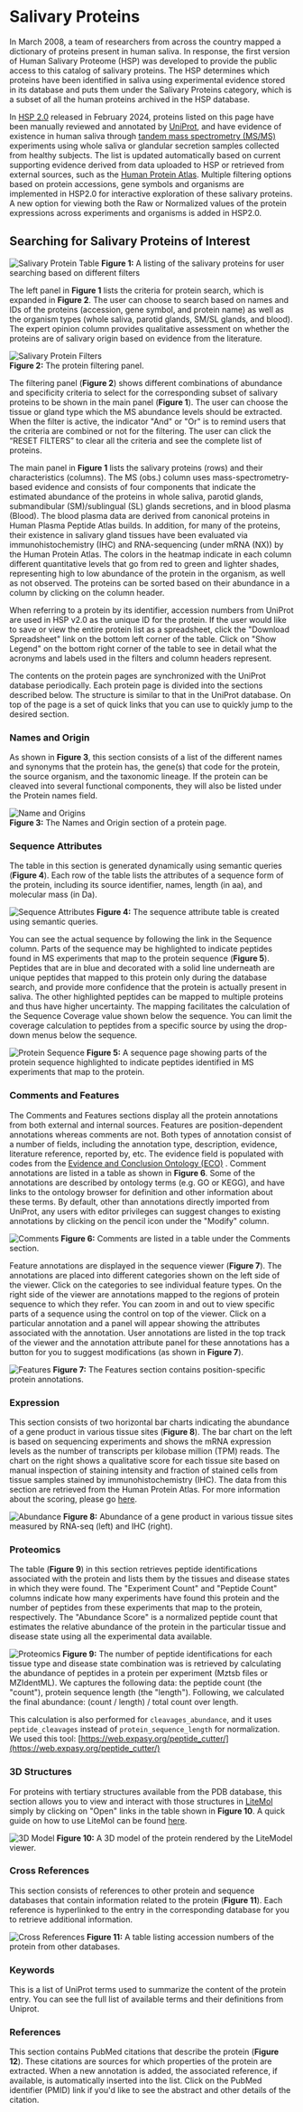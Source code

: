 # Salivary Proteins

In March 2008, a team of researchers from across the country mapped a dictionary of proteins present in human saliva. In response, the first version of Human Salivary Proteome (HSP) was developed to provide the public access to this catalog of salivary proteins. The HSP determines which proteins have been identified in saliva using experimental evidence stored in its database and puts them under the Salivary Proteins category, which is a subset of all the human proteins archived in the HSP database.

In [HSP 2.0](https://www.salivaryproteome.org/about) released in February 2024, proteins listed on this page have been manually reviewed and annotated by [UniProt](https://www.uniprot.org/), and have evidence of existence in human saliva through [tandem mass spectrometry (MS/MS)](https://en.wikipedia.org/wiki/Tandem_mass_spectrometry) experiments using whole saliva or glandular secretion samples collected from healthy subjects. The list is updated automatically based on current supporting evidence derived from data uploaded to HSP or retrieved from external sources, such as the [Human Protein Atlas](https://www.proteinatlas.org/). Multiple filtering options based on protein accessions, gene symbols and organisms are implemented in HSP2.0 for interactive exploration of these salivary proteins. A new option for viewing both the Raw or Normalized values of the protein expressions across experiments and organisms is added in HSP2.0.

## Searching for Salivary Proteins of Interest

![Salivary Protein Table](./img/salivary-proteins/salivary-proteins-table.png)
**Figure 1:** A listing of the salivary proteins for user searching based on different filters

The left panel in **Figure 1** lists the criteria for protein search, which is expanded in **Figure 2**. The user can choose to search based on names and IDs of the proteins (accession, gene symbol, and protein name) as well as the organism types (whole saliva, parotid glands, SM/SL glands, and blood). The expert opinion column provides qualitative assessment on whether the proteins are of salivary origin based on evidence from the literature.

![Salivary Protein Filters](./img/salivary-proteins/salivary-proteins-filter.png)
<br>**Figure 2:** The protein filtering panel.

The filtering panel (**Figure 2**) shows different combinations of abundance and specificity criteria to select for the corresponding subset of salivary proteins to be shown in the main panel (**Figure 1**). The user can choose the tissue or gland type which the MS abundance levels should be extracted. When the filter is active, the indicator "And" or "Or" is to remind users that the criteria are combined or not for the filtering. The user can click the “RESET FILTERS” to clear all the criteria and see the complete list of proteins.

The main panel in **Figure 1** lists the salivary proteins (rows) and their characteristics (columns). The MS (obs.) column uses mass-spectrometry-based evidence and consists of four components that indicate the estimated abundance of the proteins in whole saliva, parotid glands, submandibular (SM)/sublingual (SL) glands secretions, and in blood plasma (Blood). The blood plasma data are derived from canonical proteins in Human Plasma Peptide Atlas builds. In addition, for many of the proteins, their existence in salivary gland tissues have been evaluated via immunohistochemistry (IHC) and RNA-sequencing (under mRNA (NX)) by the Human Protein Atlas. The colors in the heatmap indicate in each column different quantitative levels that go from red to green and lighter shades, representing high to low abundance of the protein in the organism, as well as not observed. The proteins can be sorted based on their abundance in a column by clicking on the column header.

When referring to a protein by its identifier, accession numbers from UniProt are used in HSP v2.0 as the unique ID for the protein. If the user would like to save or view the entire protein list as a spreadsheet, click the "Download Spreadsheet" link on the bottom left corner of the table. Click on "Show Legend" on the bottom right corner of the table to see in detail what the acronyms and labels used in the filters and column headers represent.

The contents on the protein pages are synchronized with the UniProt database periodically. Each protein page is divided into the sections described below. The structure is similar to that in the UniProt database. On top of the page is a set of quick links that you can use to quickly jump to the desired section.

### Names and Origin

As shown in **Figure 3**, this section consists of a list of the different names and synonyms that the protein has, the gene(s) that code for the protein, the source organism, and the taxonomic lineage. If the protein can be cleaved into several functional components, they will also be listed under the Protein names field.

![Name and Origins](./img/salivary-proteins/name-and-orgins.png)
<br>**Figure 3:** The Names and Origin section of a protein page.

### Sequence Attributes

The table in this section is generated dynamically using semantic queries (**Figure 4**). Each row of the table lists the attributes of a sequence form of the protein, including its source identifier, names, length (in aa), and molecular mass (in Da).

![Sequence Attributes](./img/salivary-proteins/sequence-attributes.png)
**Figure 4:** The sequence attribute table is created using semantic queries.

You can see the actual sequence by following the link in the Sequence column. Parts of the sequence may be highlighted to indicate peptides found in MS experiments that map to the protein sequence (**Figure 5**). Peptides that are in blue and decorated with a solid line underneath are unique peptides that mapped to this protein only during the database search, and provide more confidence that the protein is actually present in saliva. The other highlighted peptides can be mapped to multiple proteins and thus have higher uncertainty. The mapping facilitates the calculation of the Sequence Coverage value shown below the sequence. You can limit the coverage calculation to peptides from a specific source by using the drop-down menus below the sequence.

![Protein Sequence](./img/salivary-proteins/protein-sequence.png)
**Figure 5:** A sequence page showing parts of the protein sequence highlighted to indicate peptides identified in MS experiments that map to the protein.

### Comments and Features

The Comments and Features sections display all the protein annotations from both external and internal sources. Features are position-dependent annotations whereas comments are not. Both types of annotation consist of a number of fields, including the annotation type, description, evidence, literature reference, reported by, etc. The evidence field is populated with codes from the [Evidence and Conclusion Ontology (ECO)](http://www.evidenceontology.org/) . Comment annotations are listed in a table as shown in **Figure 6**. Some of the annotations are described by ontology terms (e.g. GO or KEGG), and have links to the ontology browser for definition and other information about these terms. By default, other than annotations directly imported from UniProt, any users with editor privileges can suggest changes to existing annotations by clicking on the pencil icon under the "Modify" column.

![Comments](./img/salivary-proteins/comments.png)
**Figure 6:** Comments are listed in a table under the Comments section.

Feature annotations are displayed in the sequence viewer (**Figure 7**). The annotations are placed into different categories shown on the left side of the viewer. Click on the categories to see individual feature types. On the right side of the viewer are annotations mapped to the regions of protein sequence to which they refer. You can zoom in and out to view specific parts of a sequence using the control on top of the viewer. Click on a particular annotation and a panel will appear showing the attributes associated with the annotation. User annotations are listed in the top track of the viewer and the annotation attribute panel for these annotations has a button for you to suggest modifications (as shown in **Figure 7**).

![Features](./img/salivary-proteins/feature-map.png)
**Figure 7:** The Features section contains position-specific protein annotations.

### Expression

This section consists of two horizontal bar charts indicating the abundance of a gene product in various tissue sites (**Figure 8**). The bar chart on the left is based on sequencing experiments and shows the mRNA expression levels as the number of transcripts per kilobase million (TPM) reads. The chart on the right shows a qualitative score for each tissue site based on manual inspection of staining intensity and fraction of stained cells from tissue samples stained by immunohistochemistry (IHC). The data from this section are retrieved from the Human Protein Atlas. For more information about the scoring, please go [here](https://www.proteinatlas.org/about/assays+annotation).

![Abundance](./img/salivary-proteins/abundance.png)
**Figure 8:** Abundance of a gene product in various tissue sites measured by RNA-seq (left) and IHC (right).

### Proteomics

The table (**Figure 9**) in this section retrieves peptide identifications associated with the protein and lists them by the tissues and disease states in which they were found. The "Experiment Count" and "Peptide Count" columns indicate how many experiments have found this protein and the number of peptides from these experiments that map to the protein, respectively. The "Abundance Score" is a normalized peptide count that estimates the relative abundance of the protein in the particular tissue and disease state using all the experimental data available.

![Proteomics](./img/salivary-proteins/proteomics.png)
**Figure 9:** The number of peptide identifications for each tissue type and disease state combination was is retrieved by calculating the abundance of peptides in a protein per experiment (Mztsb files or MZIdentML). We captures the following data: the peptide count (the "count"), protein sequence length (the "length"). Following, we calculated the final abundance: (count / length) / total count over length.

This calculation is also performed for `cleavages_abundance`, and it uses `peptide_cleavages` instead of `protein_sequence_length` for normalization. We used this tool: [https://web.expasy.org/peptide_cutter/](https://web.expasy.org/peptide_cutter/)

### 3D Structures

For proteins with tertiary structures available from the PDB database, this section allows you to view and interact with those structures in [LiteMol](https://webchemdev.ncbr.muni.cz/LiteMol/) simply by clicking on "Open" links in the table shown in **Figure 10**. A quick guide on how to use LiteMol can be found [here](http://www.ebi.ac.uk/pdbe/litemol).

![3D Model](./img/salivary-proteins/3d-model.png)
**Figure 10:** A 3D model of the protein rendered by the LiteModel viewer.

### Cross References

This section consists of references to other protein and sequence databases that contain information related to the protein (**Figure 11**). Each reference is hyperlinked to the entry in the corresponding database for you to retrieve additional information.

![Cross References](./img/salivary-proteins/cross-references.png)
**Figure 11:** A table listing accession numbers of the protein from other databases.

### Keywords

This is a list of UniProt terms used to summarize the content of the protein entry. You can see the full list of available terms and their definitions from Uniprot.

### References

This section contains PubMed citations that describe the protein (**Figure 12**). These citations are sources for which properties of the protein are extracted. When a new annotation is added, the associated reference, if available, is automatically inserted into the list. Click on the PubMed identifier (PMID) link if you'd like to see the abstract and other details of the citation.
